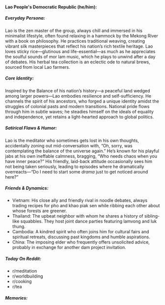 #### Lao People's Democratic Republic (he/him):

##### Everyday Persona:

Lao is the zen master of the group, always chill and immersed in his minimalist lifestyle, often found relaxing in a hammock by the Mekong River with a book on philosophy. He practices traditional weaving, creating vibrant silk masterpieces that reflect his nation’s rich textile heritage. Lao loves sticky rice—glutinous and life-essential—as much as he appreciates the soulful sounds of mor lam music, which he plays to unwind after a day of debates. His herbal tea collection is an eclectic ode to natural brews, sourced from local Lao farmers.

##### Core Identity:

Inspired by the Balance of his nation’s history—a peaceful land wedged among larger powers—Lao embodies resilience and self-sufficiency. He channels the spirit of his ancestors, who forged a unique identity amidst the struggles of colonial pasts and modern transitions. National pride flows through him in subtle waves; he steadies himself on the ideals of equality and independence, yet retains a light-hearted approach to global politics.

##### Satirical Flaws & Humor:

Lao is the meditator who sometimes gets lost in his own thoughts, accidentally zoning out mid-conversation with, “Oh, sorry, was contemplating the balance of the universe again.” He’s known for his playful jabs at his own ineffable calmness, bragging, “Who needs chaos when you have inner peace?” His friendly, laid-back attitude occasionally sees him not being taken seriously, leading to episodes where he dramatically overreacts—“Do I need to start some _drama_ just to get noticed around here?”

##### Friends & Dynamics:

- Vietnam: His close ally and friendly rival in noodle debates, always trading recipes for pho and khao piak sen while ribbing each other about whose forests are greener.
- Thailand: The upbeat neighbor with whom he shares a history of sibling-like squabbles. They host joint dance parties featuring lamvong and luk thung.
- Cambodia: A kindred spirit who often joins him for cultural fairs and spiritual retreats, discussing past kingdoms and humble aspirations.
- China: The imposing elder who frequently offers unsolicited advice, probably in exchange for another dam project invitation.

##### Today On Reddit:

- r/meditation
- r/worldbuilding
- r/cooking
- r/tea


##### Memories:

